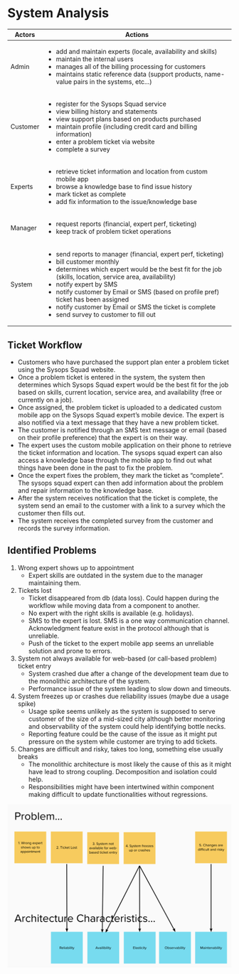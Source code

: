 # System Analysis

| Actors  | Actions |
| ------- | ------- |
| Admin  | <ul><li>add and maintain experts (locale, availability and skills)</li><li>maintain the internal users</li><li>manages all of the billing processing for customers</li><li>maintains static reference data (support products, name-value pairs in the systems, etc...)</li></ul> |
| Customer  | <ul><li>register for the Sysops Squad service</li><li>view billing history and statements</li><li>view support plans based on products purchased</li><li>maintain profile (including credit card and billing information)</li><li>enter a problem ticket via website</li><li>complete a survey</li></ul> |
| Experts  | <ul><li>retrieve ticket information and location from custom mobile app</li><li>browse a knowledge base to find issue history</li><li>mark ticket as complete</li><li>add fix information to the issue/knowledge base</li></ul> |
| Manager  | <ul><li>request reports (financial, expert perf, ticketing)</li><li>keep track of problem ticket operations</li></ul>  |
| System   | <ul><li>send reports to manager (financial, expert perf, ticketing)</li><li>bill customer monthly</li><li>determines which expert would be the best fit for the job (skills, location, service area, availability)</li><li>notify expert by SMS</li><li>notify customer by Email or SMS (based on profile pref) ticket has been assigned</li><li>notify customer by Email or SMS the ticket is complete</li><li>send survey to customer to fill out</li></ul> |

## Ticket Workflow
- Customers who have purchased the support plan enter a problem ticket using the Sysops Squad website.
- Once a problem ticket is entered in the system, the system then determines which Sysops Squad expert would be the best fit for the job based on skills, current location, service area, and availability (free or currently on a job).
- Once assigned, the problem ticket is uploaded to a dedicated custom mobile app on the Sysops Squad expert’s mobile device. The expert is also notified via a text message that they have a new problem ticket.
- The customer is notified through an SMS text message or email (based on their profile preference) that the expert is on their way.
- The expert uses the custom mobile application on their phone to retrieve the ticket information and location. The sysops squad expert can also access a knowledge base through the mobile app to find out what things have been done in the past to fix the problem.
- Once the expert fixes the problem, they mark the ticket as “complete”. The sysops squad expert can then add information about the problem and repair information to the knowledge base.
- After the system receives notification that the ticket is complete, the system send an email to the customer with a link to a survey which the customer then fills out.
- The system receives the completed survey from the customer and records the survey information.

## Identified Problems
1. Wrong expert shows up to appointment
    - Expert skills are outdated in the system due to the manager maintaining them.
2. Tickets lost
    - Ticket disappeared from db (data loss). Could happen during the workflow while moving data from a component to another.
    - No expert with the right skills is available (e.g. holidays).
    - SMS to the expert is lost. SMS is a one way communication channel. Acknowledgment feature exist in the protocol although that is unreliable.
    - Push of the ticket to the expert mobile app seems an unreliable solution and prone to errors.
3. System not always available for web-based (or call-based problem) ticket entry
    - System crashed due after a change of the development team due to the monolithic architecture of the system.
    - Performance issue of the system leading to slow down and timeouts.
4. System freezes up or crashes due reliability issues (maybe due a usage spike)
    - Usage spike seems unlikely as the system is supposed to serve customer of the size of a mid-sized city although better monitoring and observability of the system could help identifying bottle necks.
    - Reporting feature could be the cause of the issue as it might put pressure on the system while customer are trying to add tickets.
5. Changes are difficult and risky, takes too long, something else usually breaks
    - The monolithic architecture is most likely the cause of this as it might have lead to strong coupling. Decomposition and isolation could help.
    - Responsibilities might have been intertwined within component making difficult to update functionalities without regressions.

![Architecture Charateristics](./resources/architecture-characteristics.png?raw=true)
